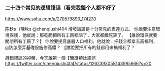 ### 二十四个常见的逻辑错误（看完我整个人都不好了
https://www.sohu.com/a/270579890_174270

陈秋s（陳秋s
@chenqiushi404
滑坡論證是十分常見的表達方式。
    你說要注意環境保護，他就說：那乾脆把所有工廠都關了，大家都餓死算了。
    【誰說環保就要關閉所有工廠了？】
    你說要提高底層人口福利，他就說：把錢全都拿去高福利，gj該怎麼弄基礎設施修高鐵？
    【誰說要把所有的錢都用來搞福利了？

邏輯謬誤的視頻，今天說第一個【簡單類比謬誤
https://twitter.com/chenqiushi404/status/1262393058143985666?s=20

